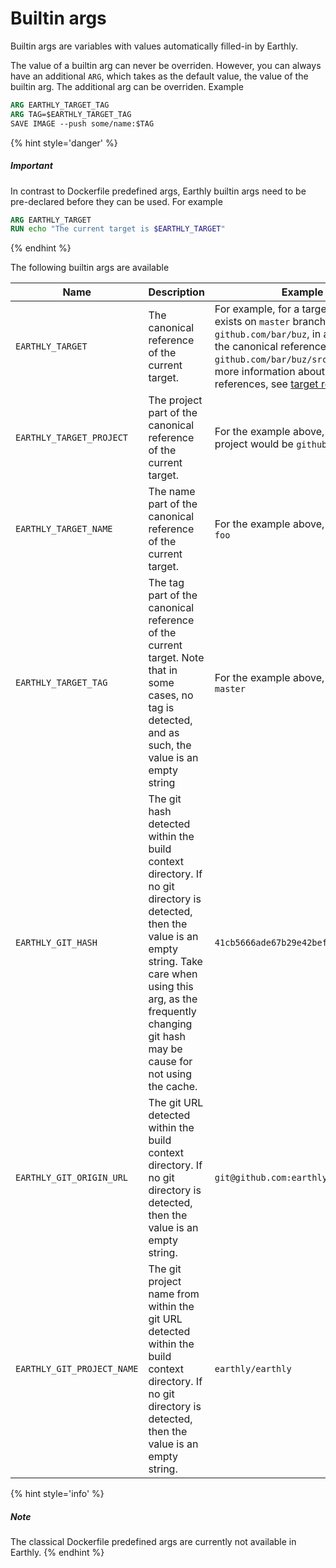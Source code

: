 # Builtin args

Builtin args are variables with values automatically filled-in by Earthly.

The value of a builtin arg can never be overriden. However, you can always have an additional `ARG`, which takes as the default value, the value of the builtin arg. The additional arg can be overriden. Example

```Dockerfile
ARG EARTHLY_TARGET_TAG
ARG TAG=$EARTHLY_TARGET_TAG
SAVE IMAGE --push some/name:$TAG
```

{% hint style='danger' %}
##### Important

In contrast to Dockerfile predefined args, Earthly builtin args need to be pre-declared before they can be used. For example

```Dockerfile
ARG EARTHLY_TARGET
RUN echo "The current target is $EARTHLY_TARGET"
```
{% endhint %}

The following builtin args are available

| Name | Description | Example value |
| --- | --- | --- |
| `EARTHLY_TARGET` | The canonical reference of the current target. | For example, for a target named `foo`, which exists on `master` branch, in a repository at `github.com/bar/buz`, in a subdirectory `src`, the canonical reference would be `github.com/bar/buz/src:master+foo`. For more information about canonical references, see [target referencing](../guides/target-ref.md). |
| `EARTHLY_TARGET_PROJECT` | The project part of the canonical reference of the current target. | For the example above, the canonical project would be `github.com/bar/buz/src` |
| `EARTHLY_TARGET_NAME` | The name part of the canonical reference of the current target. | For the example above, the name would be `foo` |
| `EARTHLY_TARGET_TAG` | The tag part of the canonical reference of the current target. Note that in some cases, no tag is detected, and as such, the value is an empty string | For the example above, the tag would be `master` |
| `EARTHLY_GIT_HASH` | The git hash detected within the build context directory. If no git directory is detected, then the value is an empty string. Take care when using this arg, as the frequently changing git hash may be cause for not using the cache. | `41cb5666ade67b29e42bef121144456d3977a67a` |
| `EARTHLY_GIT_ORIGIN_URL` | The git URL detected within the build context directory. If no git directory is detected, then the value is an empty string. | `git@github.com:earthly/earthly.git` |
| `EARTHLY_GIT_PROJECT_NAME` | The git project name from within the git URL detected within the build context directory. If no git directory is detected, then the value is an empty string. | `earthly/earthly` |

{% hint style='info' %}
##### Note

The classical Dockerfile predefined args are currently not available in Earthly.
{% endhint %}
